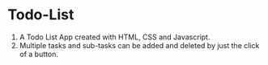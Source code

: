 # Todo-List
1) A Todo List App created with HTML, CSS and Javascript.
2) Multiple tasks and sub-tasks can be added and deleted by just the click of a button.

